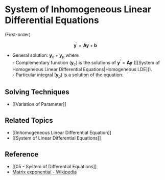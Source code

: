 # System of Inhomogeneous Linear Differential Equations

(First-order)

$$
\mathbf{y}^{\prime}=\mathbf{A}\mathbf{y}+\mathbf{b}
$$

- General solution: $\mathbf{y}_{c}+\mathbf{y}_{p}$ where  
         - Complementary function ($\mathbf{y}_{c}$) is the solutions of $\mathbf{y}^{\prime}=\mathbf{A}\mathbf{y}$ ([[System of Homogeneous Linear Differential Equations|Homogeneous LDE]]).  
         - Particular integral ($\mathbf{y}_{p}$) is a solution of the equation.

## Solving Techniques

- [[Variation of Parameter]]

## Related Topics

- [[Inhomogeneous Linear Differential Equation]]
- [[System of Linear Differential Equations]]

## Reference

- [[05 - System of Differential Equations]]
- [Matrix exponential - Wikipedia](https://en.wikipedia.org/wiki/Matrix_exponential)
